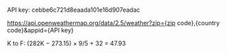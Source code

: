 API key:
cebbe6c721d8eaada101e16d907eadac

https://api.openweathermap.org/data/2.5/weather?zip={zip code},{country code}&appid={API key}


K to F:
(282K − 273.15) × 9/5 + 32 = 47.93
